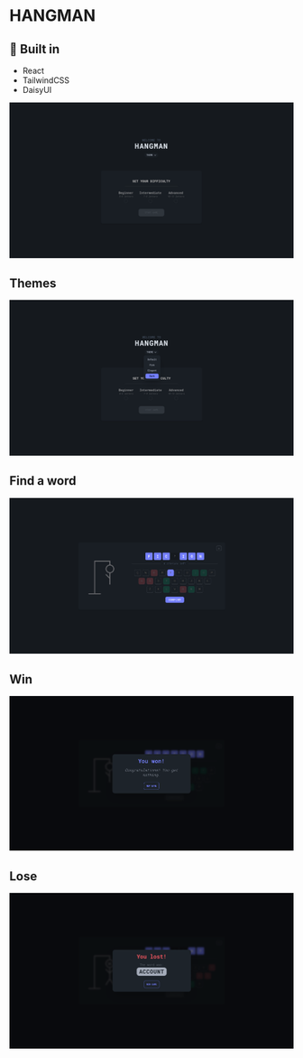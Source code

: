 # HANGMAN

## 🚀 Built in

*   React
*   TailwindCSS
*   DaisyUI

![hangman](public/1.png)

## Themes

![themes](public/2.png)

## Find a word

![word](public/3.png)

## Win

![win](public/4.png)

## Lose

![lose](public/5.png)

